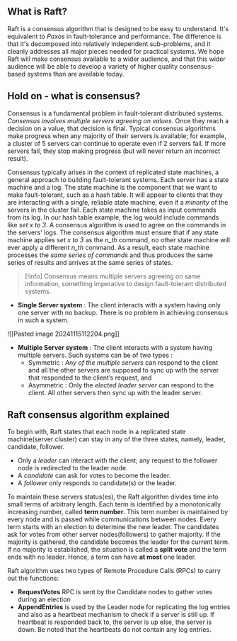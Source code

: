 ## What is Raft?

Raft is a consensus algorithm that is designed to be easy to understand. It's equivalent to _Paxos_ in fault-tolerance and performance. The difference is that it's decomposed into relatively independent sub-problems, and it cleanly addresses all major pieces needed for practical systems.
We hope Raft will make consensus available to a wider audience, and that this wider audience will be able to develop a variety of higher quality consensus-based systems than are available today.

## Hold on - what is consensus?

Consensus is a fundamental problem in fault-tolerant distributed systems. _Consensus involves multiple servers agreeing on values_. Once they reach a decision on a value, that decision is final. Typical consensus algorithms make progress when any majority of their servers is available; for example, a cluster of 5 servers can continue to operate even if 2 servers fail. If more servers fail, they stop making progress (but will never return an incorrect result).

Consensus typically arises in the context of replicated state machines, a general approach to building fault-tolerant systems. Each server has a state machine and a log. The state machine is the component that we want to make fault-tolerant, such as a hash table. It will appear to clients that they are interacting with a single, reliable state machine, even if a _minority_ of the servers in the cluster fail. Each state machine takes as input commands from its log. In our hash table example, the log would include commands like _set x to 3_. A consensus algorithm is used to agree on the commands in the servers' logs. The consensus algorithm must ensure that if any state machine applies _set x to 3_ as the _n_th_ command, no other state machine will ever apply a different _n_th_ command. As a result, each state machine processes the _same series of commands_ and thus produces the same series of results and arrives at the same series of states.

> [!info]
> Consensus means multiple servers agreeing on same information, something imperative to design fault-tolerant distributed systems.

- **Single Server system** : The client interacts with a system having only one server with no backup. There is no problem in achieving consensus in such a system.

![[Pasted image 20241115112204.png]]

- **Multiple Server system** : The client interacts with a system having multiple servers. Such systems can be of two types :
  - Symmetric : _Any of the multiple servers_ can respond to the client and all the other servers are supposed to sync up with the server that responded to the client’s request, and
  - Asymmetric : Only the _elected leader server_ can respond to the client. All other servers then sync up with the leader server.

## Raft consensus algorithm explained

To begin with, Raft states that each node in a replicated state machine(server cluster) can stay in any of the three states, namely, leader, candidate, follower.

- Only a _leader_ can interact with the client; any request to the follower node is redirected to the leader node.
- A _candidate_ can ask for votes to become the leader.
- A _follower_ only responds to candidate(s) or the leader.

To maintain these servers status(es), the Raft algorithm divides time into small terms of arbitrary length. Each term is identified by a monotonically increasing number, called **term number**.
This term number is maintained by every node and is passed while communications between nodes.
Every term starts with an election to determine the new leader. The candidates ask for votes from other server nodes(followers) to gather majority. If the majority is gathered, the candidate becomes the leader for the current term.
If no majority is established, the situation is called a **split vote** and the term ends with no leader. Hence, a term can have **at most** one leader.

Raft algorithm uses two types of Remote Procedure Calls (RPCs) to carry out the functions:

- **RequestVotes** RPC is sent by the Candidate nodes to gather votes during an election
- **AppendEntries** is used by the Leader node for replicating the log entries and also as a heartbeat mechanism to check if a server is still up. If heartbeat is responded back to, the server is up else, the server is down. Be noted that the heartbeats do not contain any log entries.
